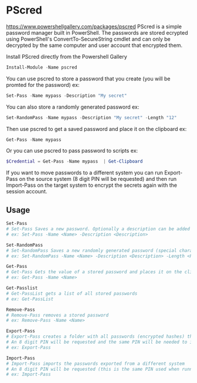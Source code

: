 # PScred
https://www.powershellgallery.com/packages/pscred
PScred is a simple password manager built in PowerShell. 
The passwords are stored ecrypted using PowerShell's ConvertTo-SecureString cmdlet 
and can only be decrypted by the same computer and user account that encrypted them.

Install PScred directly from the Powershell Gallery 

```powershell
Install-Module -Name pscred 
```

You can use pscred to store a password that you create (you will be promted for the password)
ex: 
```powershell
Set-Pass -Name mypass -Description "My secret"  
```

You can also store a randomly generated password
ex: 
```powershell
Set-RandomPass -Name mypass -Description "My secret" -Length "12"  
```

Then use pscred to get a saved password and place it on the clipboard
ex: 
```powershell
Get-Pass -Name mypass  
```

Or you can use pscred to pass password to scripts
ex: 
```powershell
$Credential = Get-Pass -Name mypass  | Get-Clipboard
```
If you want to move passwords to a different system you can run Export-Pass on the source system (8 digit PIN will be requested)
and then run Import-Pass on the target system to encrypt the secrets again with the session account. 

## Usage
```powershell
Set-Pass
# Set-Pass Saves a new password. Optionally a description can be added 
# ex: Set-Pass -Name <Name> -Description <Description>

Set-RandomPass
# Set-RandomPass Saves a new randomly generated password (special characters included). Optionally a description can be added 
# ex: Set-RandomPass -Name <Name> -Description <Description> -Length <Password Length>

Get-Pass
# Get-Pass Gets the value of a stored password and places it on the clipboard 
# ex: Get-Pass -Name <Name>

Get-Passlist
# Get-PassList gets a list of all stored passwords
# ex: Get-PassList

Remove-Pass
# Remove-Pass removes a stored password
# ex: Remove-Pass -Name <Name>

Export-Pass
# Export-Pass creates a folder with all passwords (encrypted hashes) that can be imported on a different system.
# An 8 digit PIN will be requested and the same PIN will be needed to import the passwords to the new system
# ex: Export-Pass

Import-Pass
# Import-Pass imports the passwords exported from a different system 
# An 8 digit PIN will be requested (this is the same PIN used when running the Export-Pass command on the source system)
# ex: Import-Pass
